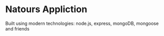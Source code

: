 # Natours Appliction
Built using modern technologies: node.js, express, mongoDB, mongoose and friends